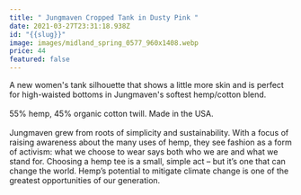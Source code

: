 ```yaml
---
title: " Jungmaven Cropped Tank in Dusty Pink "
date: 2021-03-27T23:31:18.938Z
id: "{{slug}}"
image: images/midland_spring_0577_960x1408.webp
price: 44
featured: false
---
```

<!--StartFragment-->

A new women's tank silhouette that shows a little more skin and is perfect for high-waisted bottoms in Jungmaven's softest hemp/cotton blend.\
\
55% hemp, 45% organic cotton twill. Made in the USA.\
\
Jungmaven grew from roots of simplicity and sustainability. With a focus of raising awareness about the many uses of hemp, they see fashion as a form of activism: what we choose to wear says both who we are and what we stand for. Choosing a hemp tee is a small, simple act – but it’s one that can change the world. Hemp’s potential to mitigate climate change is one of the greatest opportunities of our generation.

<!--EndFragment-->